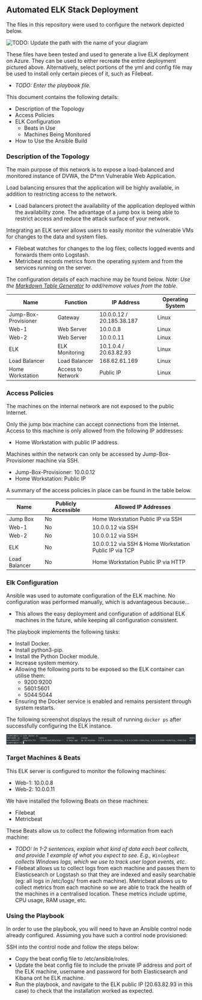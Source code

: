 ## Automated ELK Stack Deployment

The files in this repository were used to configure the network depicted below.

![TODO: Update the path with the name of your diagram](Images/diagram_filename.png)

These files have been tested and used to generate a live ELK deployment on Azure. They can be used to either recreate the entire deployment pictured above. Alternatively, select portions of the yml and config file may be used to install only certain pieces of it, such as Filebeat.

  - _TODO: Enter the playbook file._

This document contains the following details:
- Description of the Topology
- Access Policies
- ELK Configuration
  - Beats in Use
  - Machines Being Monitored
- How to Use the Ansible Build


### Description of the Topology

The main purpose of this network is to expose a load-balanced and monitored instance of DVWA, the D*mn Vulnerable Web Application.

Load balancing ensures that the application will be highly available, in addition to restricting access to the network.
- Load balancers protect the availability of the application deployed within the availability zone. The advantage of a jump box is being able to restrict access and reduce the attack surface of your network.

Integrating an ELK server allows users to easily monitor the vulnerable VMs for changes to the data and system files.
- Filebeat watches for changes to the log files, collects logged events and forwards them onto Logstash.
- Metricbeat records metrics from the operating system and from the services running on the server.

The configuration details of each machine may be found below.
_Note: Use the [Markdown Table Generator](http://www.tablesgenerator.com/markdown_tables) to add/remove values from the table_.

| Name     | Function | IP Address | Operating System |
|----------|----------|------------|------------------|
| Jump-Box-Provisioner | Gateway | 10.0.0.12 / 20.185.38.187  | Linux            |
| Web-1    | Web Server | 10.0.0.8 | Linux            |
| Web-2    | Web Server | 10.0.0.11 | Linux            |
| ELK      | ELK Monitoring | 10.1.0.4 / 20.63.82.93 | Linux            |
| Load Balancer | Load Balancer | 168.62.61.169 | Linux |
| Home Workstation | Access to Network | Public IP | Linux |

### Access Policies

The machines on the internal network are not exposed to the public Internet. 

Only the jump box machine can accept connections from the Internet. Access to this machine is only allowed from the following IP addresses:
- Home Workstation with public IP address.

Machines within the network can only be accessed by Jump-Box-Provisioner machine via SSH.
- Jump-Box-Provisioner: 10.0.0.12
- Home Workstation: Public IP

A summary of the access policies in place can be found in the table below.

| Name     | Publicly Accessible | Allowed IP Addresses |
|----------|---------------------|----------------------|
| Jump Box | No | Home Workstation Public IP via SSH |
| Web-1 | No | 10.0.0.12 via SSH |
| Web-2 | No | 10.0.0.12 via SSH |
| ELK | No | 10.0.0.12 via SSH & Home Workstation Public IP via TCP |
| Load Balancer | No | Home Workstation Public IP via HTTP |

### Elk Configuration

Ansible was used to automate configuration of the ELK machine. No configuration was performed manually, which is advantageous because...
- This allows the easy deployment and configuration of additional ELK machines in the future, while keeping all configuration consistent.

The playbook implements the following tasks:
- Install Docker.
- Install python3-pip.
- Install the Python Docker module.
- Increase system memory.
- Allowing the following ports to be exposed so the ELK container can utilise them:
  - 9200:9200
  - 5601:5601
  - 5044:5044
- Ensuring the Docker service is enabled and remains persistent through system restarts.

The following screenshot displays the result of running `docker ps` after successfully configuring the ELK instance.

![TODO: Update the path with the name of your screenshot of docker ps output](Images/docker_ps_output.png)

### Target Machines & Beats
This ELK server is configured to monitor the following machines:
- Web-1: 10.0.0.8
- Web-2: 10.0.0.11

We have installed the following Beats on these machines:
- Filebeat
- Metricbeat

These Beats allow us to collect the following information from each machine:
- _TODO: In 1-2 sentences, explain what kind of data each beat collects, and provide 1 example of what you expect to see. E.g., `Winlogbeat` collects Windows logs, which we use to track user logon events, etc._
- Filebeat allows us to collect logs from each machine and passes them to Elasticsearch or Logstash so that they are indexed and easily searchable (eg: all logs in /etc/logs/ from each machine). Metricbeat allows us to collect metrics from each machine so we are able to track the health of the machines in a centralised location. These metrics include uptime, CPU usage, RAM usage, etc.

### Using the Playbook
In order to use the playbook, you will need to have an Ansible control node already configured. Assuming you have such a control node provisioned: 

SSH into the control node and follow the steps below:
- Copy the beat config file to /etc/ansible/roles.
- Update the beat config file to include the private IP address and port of the ELK machine, username and password for both Elasticsearch and Kibana ont he ELK machine.
- Run the playbook, and navigate to the ELK public IP (20.63.82.93 in this case) to check that the installation worked as expected.